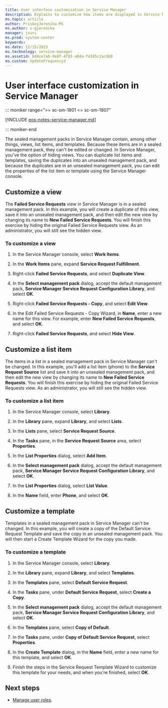 ```yaml
---
title: User interface customization in Service Manager
description: Explains to customize how items are displayed in Service Manager.
ms.topic: article
author: PriskeyJeronika-MS
ms.author: v-gjeronika
manager: jsuri
ms.prod: system-center
keywords:
ms.date: 12/15/2023
ms.technology: service-manager
ms.assetid: bd4ce7ab-9e8f-4f83-a04a-f4385c2ac6b0
ms.custom: UpdateFrequency3
---
```


# User interface customization in Service Manager

::: moniker range=">= sc-sm-1801 <= sc-sm-1807"

[!INCLUDE [eos-notes-service-manager.md](../includes/eos-notes-service-manager.md)]

::: moniker-end

The sealed management packs in Service Manager contain, among other things, views, list items, and templates. Because these items are in a sealed management pack, they can't be edited or changed. In Service Manager, you've the option of hiding views. You can duplicate list items and templates, saving the duplicates into an unsealed management pack, and because the duplicates are in an unsealed management pack, you can edit the properties of the list item or template using the Service Manager console.


## Customize a view
The **Failed Service Requests** view in Service Manager is in a sealed management pack. In this example, you will create a duplicate of this view, save it into an unsealed management pack, and then edit the new view by changing its name to **New Failed Service Requests**. You will finish this exercise by hiding the original Failed Service Requests view. As an administrator, you will still see the hidden view.

### To customize a view

1.  In the Service Manager console, select **Work Items**.

2.  In the **Work Items** pane, expand **Service Request Fulfillment**.

3.  Right-click **Failed Service Requests**, and select **Duplicate View**.

4.  In the **Select management pack** dialog, accept the default management pack, **Service Manager Service Request Configuration Library**, and select **OK**.

5.  Right-click **Failed Service Requests - Copy**, and select **Edit View**.

6.  In the Edit Failed Service Requests - Copy Wizard, in **Name**, enter a new name for this view. For example, enter **New Failed Service Requests**, and select **OK**.

7.  Right-click **Failed Service Requests**, and select **Hide View**.


## Customize a list item

The items in a list in a sealed management pack in Service Manager can't be changed. In this example, you'll add a list item (phone) to the **Service Request Source** list and save it into an unsealed management pack, and then edit the new view by changing its name to **New Failed Service Requests**. You will finish this exercise by hiding the original Failed Service Requests view. As an administrator, you will still see the hidden view.

### To customize a list item

1.  In the Service Manager console, select **Library**.

2.  In the **Library** pane, expand **Library**, and select **Lists**.

3.  In the **Lists** pane, select **Service Request Source**.

4.  In the **Tasks** pane, in the **Service Request Source** area, select **Properties**.

5.  In the **List Properties** dialog, select **Add Item**.

6.  In the **Select management pack** dialog, accept the default management pack, **Service Manager Service Request Configuration Library**, and select **OK**.

7.  In the **List Properties** dialog, select **List Value**.

8.  In the **Name** field, enter **Phone**, and select **OK**.

## Customize a template

Templates in a sealed management pack in Service Manager can't be changed. In this example, you will create a copy of the Default Service Request Template and save the copy in an unsealed management pack. You will then start a Create Template Wizard for the copy you made.

### To customize a template

1.  In the Service Manager console, select **Library**.

2.  In the **Library** pane, expand **Library**, and select **Templates**.

3.  In the **Templates** pane, select **Default Service Request**.

4.  In the **Tasks** pane, under **Default Service Request**, select **Create a Copy**.

5.  In the **Select management pack** dialog, accept the default management pack, **Service Manager Service Request Configuration Library**, and select **OK**.

6.  In the **Templates** pane, select **Copy of Default**.

7.  In the **Tasks** pane, under **Copy of Default Service Request**, select **Properties**.

8.  In the **Create Template** dialog, in the **Name** field, enter a new name for this template, and select **OK**.

9. Finish the steps in the Service Request Template Wizard to customize this template for your needs, and when you're finished, select **OK**.

## Next steps

- [Manage user roles](user-roles.md).
